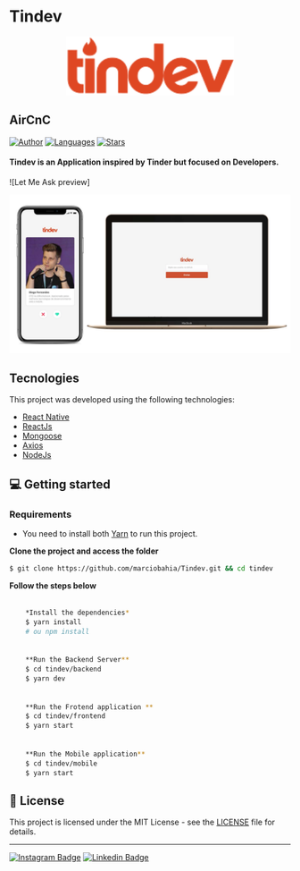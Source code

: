 # Tindev


<div align="center">
  <img src="https://github.com/marciobahia/Tindev/blob/master/Frontend/src/assets/logo.svg" width="300" >
</div>

## AirCnC #

[![Author](https://img.shields.io/badge/author-marciobahia-835AFD?style=flat-square)](https://github.com/marciobahia)
[![Languages](https://img.shields.io/github/languages/count/josepholiveira/letmeask?color=%23835AFD&style=flat-square)](#)
[![Stars](https://img.shields.io/github/stars/marciobahia/letmeask?color=835AFD&style=flat-square)](https://github.com/marciobahia/letmeask/stargazers)

<h4 align="left">
Tindev is an Application inspired by Tinder but focused on Developers.
</h4>

![Let Me Ask preview]


<img src="https://github.com/marciobahia/Tindev/blob/master/Frontend/src/assets/Tindev.jpg" >


## Tecnologies

This project was developed using the following technologies:


- [React Native](https://reactnative.dev)
- [ReactJs](https://reactjs.org/)
- [Mongoose](https://mongoosejs.com)
- [Axios](https://github.com/axios/axios)
- [NodeJs](https://nodejs.org/en/download/)



## 💻 Getting started

### Requirements

- You need to install both [Yarn](https://yarnpkg.com/) to run this project.

**Clone the project and access the folder**

```bash
$ git clone https://github.com/marciobahia/Tindev.git && cd tindev
```

**Follow the steps below**

```bash

    *Install the dependencies*
    $ yarn install
    # ou npm install


    **Run the Backend Server**
    $ cd tindev/backend
    $ yarn dev 


    **Run the Frotend application **
    $ cd tindev/frontend
    $ yarn start
    

    **Run the Mobile application**
    $ cd tindev/mobile
    $ yarn start
```




## 📝 License

This project is licensed under the MIT License - see the [LICENSE](LICENSE) file for details.

---
[![Instagram Badge](https://img.shields.io/badge/-@marciobahia-6633cc?style=flat-square&labelColor=6633cc&logo=instagram&logoColor=white&link=https://www.instagram.com/marciobahia/)](https://www.instagram.com/bahiainspetor/) 
[![Linkedin Badge](https://img.shields.io/badge/-Marcio%20Sella%20Bahia-6633cc?style=flat-square&logo=Linkedin&logoColor=white&link=https://www.linkedin.com/in/marcio-gon%C3%A7sella-bahia/)](https://www.linkedin.com/in/márcio-sella-bahia-9b73bb19b/) 

